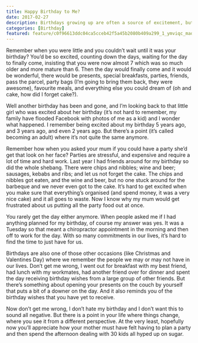 ```yaml
---
title: Happy Birthday to Me?
date: 2017-02-27
description: Birthdays growing up are often a source of excitement, but as you get on in your life it's a lot less exciting when the real world doesn't stop to let you have the day.
categories: [Birthday]
featured: feature/c0f96613ddc04ca5cceb42f5a45b2080b409a299_1_ymviqc_madrdwzq3cujiqw.jpg
---
```


Remember when you were little and you couldn’t wait until it was your birthday? You’d be so excited, counting down the days, waiting for the day to finally come, insisting that you were now almost 7 which was so much older and more mature than 6. Then the day would finally come and it would be wonderful, there would be presents, special breakfasts, parties, friends, pass the parcel, party bags (I’m going to bring them back, they were awesome), favourite meals, and everything else you could dream of (oh and cake, how did I forget cake?).

Well another birthday has been and gone, and I’m looking back to that little girl who was excited about her birthday (it’s not hard to remember, my family have flooded Facebook with photos of me as a kid) and I wonder what happened. I remember being excited about my birthday 5 years ago, and 3 years ago, and even 2 years ago. But there’s a point (it’s called becoming an adult) where it’s not quite the same anymore.

Remember how when you asked your mum if you could have a party she’d get that look on her face? Parties are stressful, and expensive and require a lot of time and hard work. Last year I had friends around for my birthday so did the whole shebang. There were chips and nibbles; wine and beer; sausages, kebabs and ribs; and let us not forget the cake. The chips and nibbles got eaten, and the wine and beer, but no one stuck around for the barbeque and we never even got to the cake. It’s hard to get excited when you make sure that everything’s organised (and spend money, it was a very nice cake) and it all goes to waste. Now I know why my mum would get frustrated about us putting all the party food out at once.

You rarely get the day either anymore. When people asked me if I had anything planned for my birthday, of course my answer was yes. It was a Tuesday so that meant a chiropractor appointment in the morning and then off to work for the day. With so many commitments in our lives, it’s hard to find the time to just have for us.

Birthdays are also one of those other occasions (like Christmas and Valentines Day) where we remember the people we may or may not have in our lives. Don’t get me wrong, I went out for breakfast with my best friend, had lunch with my workmates, had another friend over for dinner and spent the day receiving birthday wishes from a large group of other friends. But there’s something about opening your presents on the couch by yourself that puts a bit of a downer on the day. And it also reminds you of the birthday wishes that you have yet to receive.

Now don’t get me wrong, I don’t hate my birthday and I don’t want this to sound all negative. But there is a point in your life where things change, where you see it from a different perspective. At the very least, hopefully now you’ll appreciate how your mother must have felt having to plan a party and then spend the afternoon dealing with 30 kids all hyped up on sugar.


